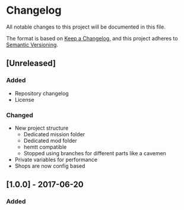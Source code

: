 # Changelog
All notable changes to this project will be documented in this file.

The format is based on [Keep a Changelog](https://keepachangelog.com/en/1.0.0/),
and this project adheres to [Semantic Versioning](https://semver.org/spec/v2.0.0.html).

## [Unreleased]
### Added
- Repository changelog
- License
### Changed
- New project structure
  - Dedicated mission folder
  - Dedicated mod folder
  - hemtt compatible
  - Stopped using branches for different parts like a cavemen
- Private variables for performance
- Shops are now config based

## [1.0.0] - 2017-06-20
### Added